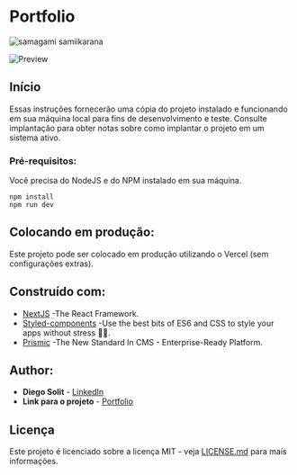 # Portfolio

![samagami samiikarana](https://user-images.githubusercontent.com/90665510/151722977-0cbc72e0-5c80-40b5-8bc2-b58edfb4b553.gif)

 
![Preview]()

## Início

Essas instruções fornecerão uma cópia do projeto instalado e funcionando em sua máquina local para fins de desenvolvimento e teste. Consulte implantação para obter notas sobre como implantar o projeto em um sistema ativo.

### Pré-requisitos:

Você precisa do NodeJS e do NPM instalado em sua máquina.

```
npm install
npm run dev
```

## Colocando em produção:

Este projeto pode ser colocado em produção utilizando o Vercel (sem configurações extras).

## Construído com:

* [NextJS](https://nextjs.org/) -The React Framework.
* [Styled-components](https://styled-components.com/) -Use the best bits of ES6 and CSS to style your apps without stress 💅🏾.
* [Prismic](https://prismic.io/) -The New Standard In CMS - Enterprise-Ready Platform.


## Author:

* **Diego Solit** - [LinkedIn](https://www.linkedin.com/in/diego-solit-527259217/)
* **Link para o projeto** - [Portfolio](https://diego-gilt.vercel.app/)

## Licença

Este projeto é licenciado sobre a licença MIT - veja [LICENSE.md](LICENSE.md) para mais informações.


